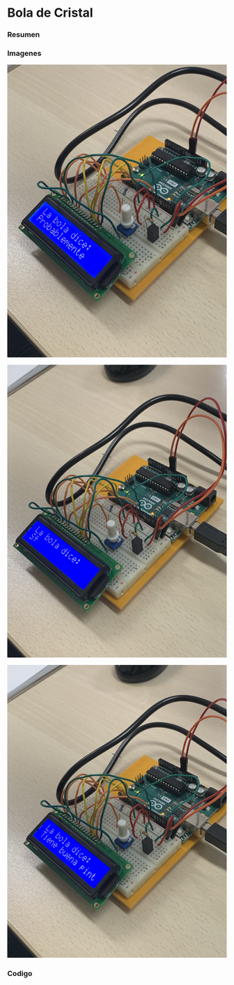 # Bola de Cristal


### Resumen


### Imagenes



![](https://raw.githubusercontent.com/Hanzla55/Arduino/main/bola%201.jpg)



![](https://raw.githubusercontent.com/Hanzla55/Arduino/main/bola%202.jpg)



![](https://raw.githubusercontent.com/Hanzla55/Arduino/main/bola%203.jpg)



### Codigo
